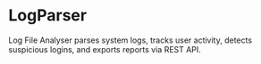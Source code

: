 # LogParser
Log File Analyser parses system logs, tracks user activity, detects suspicious logins, and exports reports via REST API.